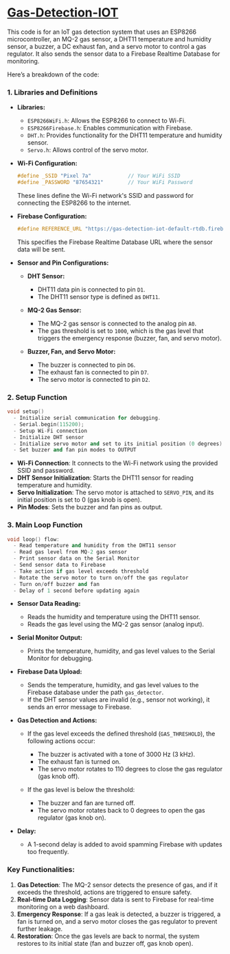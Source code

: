 # [Gas-Detection-IOT](https://bhavikpanchal1111.github.io/Gas-Detection-IOT/)

This code is for an IoT gas detection system that uses an ESP8266 microcontroller, an MQ-2 gas sensor, a DHT11 temperature and humidity sensor, a buzzer, a DC exhaust fan, and a servo motor to control a gas regulator. It also sends the sensor data to a Firebase Realtime Database for monitoring.

Here’s a breakdown of the code:

### 1. **Libraries and Definitions**
- **Libraries:**
  - `ESP8266WiFi.h`: Allows the ESP8266 to connect to Wi-Fi.
  - `ESP8266Firebase.h`: Enables communication with Firebase.
  - `DHT.h`: Provides functionality for the DHT11 temperature and humidity sensor.
  - `Servo.h`: Allows control of the servo motor.
  
- **Wi-Fi Configuration:**
  ```cpp
  #define _SSID "Pixel 7a"            // Your WiFi SSID
  #define _PASSWORD "87654321"        // Your WiFi Password
  ```
  These lines define the Wi-Fi network's SSID and password for connecting the ESP8266 to the internet.

- **Firebase Configuration:**
  ```cpp
  #define REFERENCE_URL "https://gas-detection-iot-default-rtdb.firebaseio.com"
  ```
  This specifies the Firebase Realtime Database URL where the sensor data will be sent.

- **Sensor and Pin Configurations:**
  - **DHT Sensor:**
    - DHT11 data pin is connected to pin `D1`.
    - The DHT11 sensor type is defined as `DHT11`.
  
  - **MQ-2 Gas Sensor:**
    - The MQ-2 gas sensor is connected to the analog pin `A0`.
    - The gas threshold is set to `1000`, which is the gas level that triggers the emergency response (buzzer, fan, and servo motor).
  
  - **Buzzer, Fan, and Servo Motor:**
    - The buzzer is connected to pin `D6`.
    - The exhaust fan is connected to pin `D7`.
    - The servo motor is connected to pin `D2`.

### 2. **Setup Function**
```cpp
void setup() 
  - Initialize serial communication for debugging.
  - Serial.begin(115200);
  - Setup Wi-Fi connection
  - Initialize DHT sensor
  - Initialize servo motor and set to its initial position (0 degrees).
  - Set buzzer and fan pin modes to OUTPUT

```
- **Wi-Fi Connection**: It connects to the Wi-Fi network using the provided SSID and password.
- **DHT Sensor Initialization**: Starts the DHT11 sensor for reading temperature and humidity.
- **Servo Initialization**: The servo motor is attached to `SERVO_PIN`, and its initial position is set to 0 (gas knob is open).
- **Pin Modes**: Sets the buzzer and fan pins as output.

### 3. **Main Loop Function**
```cpp
void loop() flow:
  - Read temperature and humidity from the DHT11 sensor
  - Read gas level from MQ-2 gas sensor
  - Print sensor data on the Serial Monitor
  - Send sensor data to Firebase
  - Take action if gas level exceeds threshold
  - Rotate the servo motor to turn on/off the gas regulator
  - Turn on/off buzzer and fan
  - Delay of 1 second before updating again

```
- **Sensor Data Reading:**
  - Reads the humidity and temperature using the DHT11 sensor.
  - Reads the gas level using the MQ-2 gas sensor (analog input).
  
- **Serial Monitor Output:**
  - Prints the temperature, humidity, and gas level values to the Serial Monitor for debugging.

- **Firebase Data Upload:**
  - Sends the temperature, humidity, and gas level values to the Firebase database under the path `gas_detector`.
  - If the DHT sensor values are invalid (e.g., sensor not working), it sends an error message to Firebase.
  
- **Gas Detection and Actions:**
  - If the gas level exceeds the defined threshold (`GAS_THRESHOLD`), the following actions occur:
    - The buzzer is activated with a tone of 3000 Hz (3 kHz).
    - The exhaust fan is turned on.
    - The servo motor rotates to 110 degrees to close the gas regulator (gas knob off).
  
  - If the gas level is below the threshold:
    - The buzzer and fan are turned off.
    - The servo motor rotates back to 0 degrees to open the gas regulator (gas knob on).

- **Delay:**
  - A 1-second delay is added to avoid spamming Firebase with updates too frequently.

### Key Functionalities:
1. **Gas Detection**: The MQ-2 sensor detects the presence of gas, and if it exceeds the threshold, actions are triggered to ensure safety.
2. **Real-time Data Logging**: Sensor data is sent to Firebase for real-time monitoring on a web dashboard.
3. **Emergency Response**: If a gas leak is detected, a buzzer is triggered, a fan is turned on, and a servo motor closes the gas regulator to prevent further leakage.
4. **Restoration**: Once the gas levels are back to normal, the system restores to its initial state (fan and buzzer off, gas knob open).

